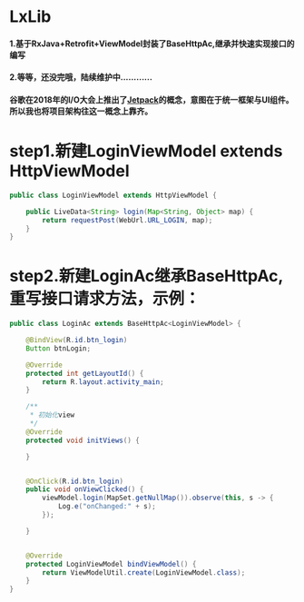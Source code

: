 # LxLib
#### 1.基于RxJava+Retrofit+ViewModel封装了BaseHttpAc,继承并快速实现接口的编写

#### 2.等等，还没完哦，陆续维护中............

#### 谷歌在2018年的I/O大会上推出了[Jetpack](https://developer.android.google.cn/topic/libraries/architecture/viewmodel)的概念，意图在于统一框架与UI组件。所以我也将项目架构往这一概念上靠齐。

# step1.新建LoginViewModel extends HttpViewModel

```JAVA
public class LoginViewModel extends HttpViewModel {

    public LiveData<String> login(Map<String, Object> map) {
        return requestPost(WebUrl.URL_LOGIN, map);
    }
}
```

# step2.新建LoginAc继承BaseHttpAc,重写接口请求方法，示例：

```JAVA
public class LoginAc extends BaseHttpAc<LoginViewModel> {

    @BindView(R.id.btn_login)
    Button btnLogin;

    @Override
    protected int getLayoutId() {
        return R.layout.activity_main;
    }

    /**
     * 初始化view
     */
    @Override
    protected void initViews() {

    }


    @OnClick(R.id.btn_login)
    public void onViewClicked() {
        viewModel.login(MapSet.getNullMap()).observe(this, s -> {
            Log.e("onChanged:" + s);
        });

    }


    @Override
    protected LoginViewModel bindViewModel() {
        return ViewModelUtil.create(LoginViewModel.class);
    }
}
```









